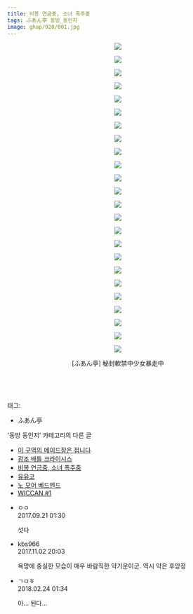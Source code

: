 ```yaml
---
title: 비봉 연금중, 소녀 폭주중
tags: ふあん亭 동방_동인지
image: ghap/920/001.jpg
---
```

<div class="article">
<p style="text-align: center; clear: none; float: none;"><img src="{{ site.nasurl }}/ghap/920/001.jpg"/></p>
<p style="text-align: center; clear: none; float: none;"><img src="{{ site.nasurl }}/ghap/920/002.jpg"/></p>
<p style="text-align: center; clear: none; float: none;"><img src="{{ site.nasurl }}/ghap/920/003.jpg"/></p>
<p style="text-align: center; clear: none; float: none;"><img src="{{ site.nasurl }}/ghap/920/004.jpg"/></p>
<p style="text-align: center; clear: none; float: none;"><img src="{{ site.nasurl }}/ghap/920/005.jpg"/></p>
<p style="text-align: center; clear: none; float: none;"><img src="{{ site.nasurl }}/ghap/920/006.jpg"/></p>
<p style="text-align: center; clear: none; float: none;"><img src="{{ site.nasurl }}/ghap/920/007.jpg"/></p>
<p style="text-align: center; clear: none; float: none;"><img src="{{ site.nasurl }}/ghap/920/008.jpg"/></p>
<p style="text-align: center; clear: none; float: none;"><img src="{{ site.nasurl }}/ghap/920/009.jpg"/></p>
<p style="text-align: center; clear: none; float: none;"><img src="{{ site.nasurl }}/ghap/920/010.jpg"/></p>
<p style="text-align: center; clear: none; float: none;"><img src="{{ site.nasurl }}/ghap/920/011.jpg"/></p>
<p style="text-align: center; clear: none; float: none;"><img src="{{ site.nasurl }}/ghap/920/012.jpg"/></p>
<p style="text-align: center; clear: none; float: none;"><img src="{{ site.nasurl }}/ghap/920/013.jpg"/></p>
<p style="text-align: center; clear: none; float: none;"><img src="{{ site.nasurl }}/ghap/920/014.jpg"/></p>
<p style="text-align: center; clear: none; float: none;"><img src="{{ site.nasurl }}/ghap/920/015.jpg"/></p>
<p style="text-align: center; clear: none; float: none;"><img src="{{ site.nasurl }}/ghap/920/016.jpg"/></p>
<p style="text-align: center; clear: none; float: none;"><img src="{{ site.nasurl }}/ghap/920/017.jpg"/></p>
<p style="text-align: center; clear: none; float: none;"><img src="{{ site.nasurl }}/ghap/920/018.jpg"/></p>
<p style="text-align: center; clear: none; float: none;"><img src="{{ site.nasurl }}/ghap/920/019.jpg"/></p>
<p style="text-align: center; clear: none; float: none;"><img src="{{ site.nasurl }}/ghap/920/020.jpg"/></p>
<p style="text-align: center; clear: none; float: none;"><img src="{{ site.nasurl }}/ghap/920/021.jpg"/></p>
<p style="text-align: center; clear: none; float: none;"><img src="{{ site.nasurl }}/ghap/920/022.jpg"/></p>
<p style="text-align: center; clear: none; float: none;"><img src="{{ site.nasurl }}/ghap/920/023.jpg"/></p>
<p style="text-align: center; clear: none; float: none;"><img src="{{ site.nasurl }}/ghap/920/024.jpg"/></p>
<p style="text-align: center; clear: none; float: none;">[ふあん亭] 秘封軟禁中少女暴走中</p>
<p style="text-align: center; clear: none; float: none;"><br/></p>
<p><br/></p>
</div><div class="tagTrail">
<p>태그: </p>
<ul>
<li>ふあん亭</li>
</ul>
</div><div class="another">
<p>'동방 동인지' 카테고리의 다른 글</p>
<ul>
<li><a href="/2016-07-18-ghap_922">이 구역의 메이드장은 접니다</a></li>
<li><a href="/2016-07-18-ghap_921">광조 배틀 크라이시스</a></li>
<li><a href="/2016-07-18-ghap_920">비봉 연금중, 소녀 폭주중</a></li>
<li><a href="/2016-07-18-ghap_919">유유코</a></li>
<li><a href="/2016-07-18-ghap_918">노 모어 베드엔드</a></li>
<li><a href="/2016-07-18-ghap_917">WICCAN #1</a></li>
</ul>
</div><div class="cb_module cb_fluid">
<div class="cb_wrt cb_profile">
<div class="comment">
<ul>
<li class="cb_thumb_off" id="comment15087342">
<div class="cb_comment_area">
<div class="cb_info_area">
<div class="cb_section">
<span class="cb_nick_name">ㅇㅇ</span>
</div>
<div class="cb_section">
<span class="cb_date">2017.09.21 01:30 </span>
</div>
</div>
<div class="cb_dsc_comment">
<p class="cb_dsc">
											섯다
										</p>
</div>
</div></li>
<li class="cb_thumb_off" id="comment15121188">
<div class="cb_comment_area">
<div class="cb_info_area">
<div class="cb_section">
<span class="cb_nick_name">kbs966</span>
</div>
<div class="cb_section">
<span class="cb_date">2017.11.02 20:03 </span>
</div>
</div>
<div class="cb_dsc_comment">
<p class="cb_dsc">
											욕망에 충실한 모습이 매우 바람직한 약기운이군. 역시 약은 후앙정
										</p>
</div>
</div></li>
<li class="cb_thumb_off" id="comment15205520">
<div class="cb_comment_area">
<div class="cb_info_area">
<div class="cb_section">
<span class="cb_nick_name">ㄱㅁㅎ</span>
</div>
<div class="cb_section">
<span class="cb_date">2018.02.24 01:34 </span>
</div>
</div>
<div class="cb_dsc_comment">
<p class="cb_dsc">
											아... 된다...
										</p>
</div>
</div></li>
</ul>
</div>
</div><!-- commentList close -->
</div>